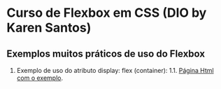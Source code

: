 # Curso de Flexbox em CSS (DIO by Karen Santos)

## Exemplos muitos práticos de uso do Flexbox

1. Exemplo de uso do atributo display: flex (container):
   1.1. [Página Html com o exemplo](./0-display-flex.html).
